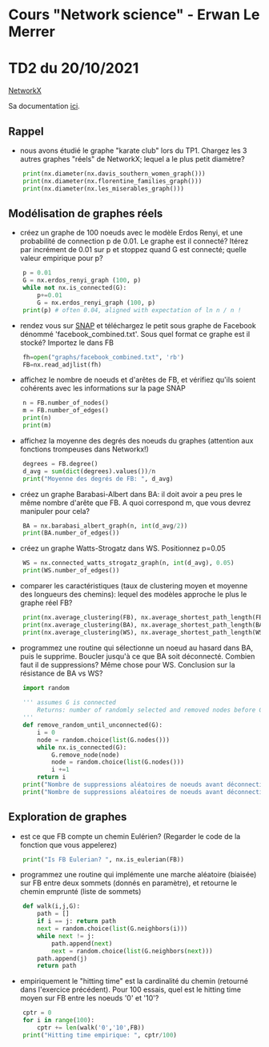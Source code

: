 # Cours "Network science" - Erwan Le Merrer
# TD2 du 20/10/2021

[NetworkX](https://networkx.github.io/)

Sa documentation [ici](https://networkx.github.io/documentation/stable/index.html).


## Rappel

* nous avons étudié le graphe "karate club" lors du TP1. Chargez les 3 autres graphes "réels" de NetworkX; lequel a le plus petit diamètre?

```python
    print(nx.diameter(nx.davis_southern_women_graph()))
    print(nx.diameter(nx.florentine_families_graph()))
    print(nx.diameter(nx.les_miserables_graph()))

```

## Modélisation de graphes réels
    
* créez un graphe de 100 noeuds avec le modèle Erdos Renyi, et une probabilité de connection p de 0.01. Le graphe est il connecté? Itérez par incrément de 0.01 sur p et stoppez quand G est connecté; quelle valeur empirique pour p?

```python
    p = 0.01
    G = nx.erdos_renyi_graph (100, p)
    while not nx.is_connected(G):
        p+=0.01
        G = nx.erdos_renyi_graph (100, p)
    print(p) # often 0.04, aligned with expectation of ln n / n ! 
```
* rendez vous sur [SNAP](https://snap.stanford.edu/data/egonets-Facebook.html) et téléchargez le petit sous graphe de Facebook dénommé 'facebook_combined.txt'. Sous quel format ce graphe est il stocké? Importez le dans FB

```python
    fh=open("graphs/facebook_combined.txt", 'rb')
    FB=nx.read_adjlist(fh)
```
* affichez le nombre de noeuds et d'arêtes de FB, et vérifiez qu'ils soient cohérents avec les informations sur la page SNAP

```python
    n = FB.number_of_nodes()
    m = FB.number_of_edges()
    print(n)
    print(m)
```
* affichez la moyenne des degrés des noeuds du graphes (attention aux fonctions trompeuses dans Networkx!)
 
```python
    degrees = FB.degree()
    d_avg = sum(dict(degrees).values())/n
    print("Moyenne des degrés de FB: ", d_avg)
```
   
* créez un graphe Barabasi-Albert dans BA: il doit avoir a peu pres le même nombre d'arête que FB. A quoi correspond m, que vous devrez manipuler pour cela?

```python
    BA = nx.barabasi_albert_graph(n, int(d_avg/2))
    print(BA.number_of_edges())
```
* créez un graphe Watts-Strogatz dans WS. Positionnez p=0.05
    
```python
    WS = nx.connected_watts_strogatz_graph(n, int(d_avg), 0.05)
    print(WS.number_of_edges())
```
* comparer les caractéristiques (taux de clustering moyen et moyenne des longueurs des chemins): lequel des modèles approche le plus le graphe réel FB?    

```python
    print(nx.average_clustering(FB), nx.average_shortest_path_length(FB))
    print(nx.average_clustering(BA), nx.average_shortest_path_length(BA)) #0.03744630017552204 2.51066477770416
    print(nx.average_clustering(WS), nx.average_shortest_path_length(WS)) #0.6277827031740587 3.215967374071108

```
* programmez une routine qui sélectionne un noeud au hasard dans BA, puis le supprime. Boucler jusqu'à ce que BA soit déconnecté. Combien faut il de suppressions? Même chose pour WS. Conclusion sur la résistance de BA vs WS?

```python
    import random
    
    ''' assumes G is connected
        Returns: number of randomly selected and removed nodes before G is disconnected
    '''
    def remove_random_until_unconnected(G):
        i = 0
        node = random.choice(list(G.nodes()))
        while nx.is_connected(G):
            G.remove_node(node)
            node = random.choice(list(G.nodes()))
            i +=1
        return i
    print("Nombre de suppressions aléatoires de noeuds avant déconnection BA: " , remove_random_until_unconnected(BA))
    print("Nombre de suppressions aléatoires de noeuds avant déconnection WS: " , remove_random_until_unconnected(WS))

```

## Exploration de graphes
  
* est ce que FB compte un chemin Eulérien? (Regarder le code de la fonction que vous appelerez)

```python
    print("Is FB Eulerian? ", nx.is_eulerian(FB))

```
* programmez une routine qui implémente une marche aléatoire (biaisée) sur FB entre deux sommets (donnés en paramètre), et retourne le chemin emprunté (liste de sommets)

```python
    def walk(i,j,G):
        path = []
        if i == j: return path
        next = random.choice(list(G.neighbors(i)))
        while next != j:
            path.append(next)
            next = random.choice(list(G.neighbors(next)))
        path.append(j)
        return path
```
* empiriquement le "hitting time" est la cardinalité du chemin (retourné dans l'exercice précédent). Pour 100 essais, quel est le hitting time moyen sur FB entre les noeuds '0' et '10'?

```python
    cptr = 0
    for i in range(100):
        cptr += len(walk('0','10',FB))
    print("Hitting time empirique: ", cptr/100)
```
